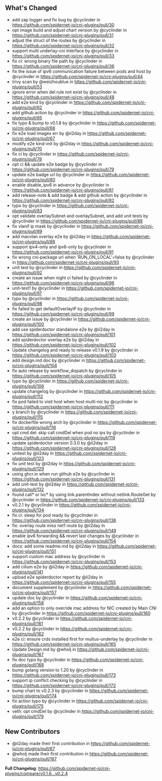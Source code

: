 ## What's Changed
* add zap logger and fix bug by @cyclinder in https://github.com/spidernet-io/cni-plugins/pull/30
* opt image build and adjust chart version by @cyclinder in https://github.com/spidernet-io/cni-plugins/pull/31
* adjust the struct of the routes by @cyclinder in https://github.com/spidernet-io/cni-plugins/pull/32
* support multi underlay-cni interface by @cyclinder in https://github.com/spidernet-io/cni-plugins/pull/33
* fix ci: wrong binary file path by @cyclinder in https://github.com/spidernet-io/cni-plugins/pull/36
* fix the issue of ipv6 communication failure between pods and host by @cyclinder in https://github.com/spidernet-io/cni-plugins/pull/44
* trivy scan by @weizhoublue in https://github.com/spidernet-io/cni-plugins/pull/53
* ignore error when del rule not exist by @cyclinder in https://github.com/spidernet-io/cni-plugins/pull/48
* add e2e kind by @cyclinder in https://github.com/spidernet-io/cni-plugins/pull/62
* add github action by @cyclinder in https://github.com/spidernet-io/cni-plugins/pull/65
* fix typo & bump to v0.1.8 by @cyclinder in https://github.com/spidernet-io/cni-plugins/pull/66
* fix e2e load images err by @ii2day in https://github.com/spidernet-io/cni-plugins/pull/67
* modify e2e kind-init by @ii2day in https://github.com/spidernet-io/cni-plugins/pull/70
* fix ci by @cyclinder in https://github.com/spidernet-io/cni-plugins/pull/78
* opt ci && update e2e badge by @cyclinder in https://github.com/spidernet-io/cni-plugins/pull/79
* update e2e badge url by @cyclinder in https://github.com/spidernet-io/cni-plugins/pull/80
* enable disable_ipv6 in advance by @cyclinder in https://github.com/spidernet-io/cni-plugins/pull/81
* add release-note & add badge & add github action by @cyclinder in https://github.com/spidernet-io/cni-plugins/pull/82
* typo by @cyclinder in https://github.com/spidernet-io/cni-plugins/pull/83
* opt validate overlaySubnet and overlaySubnet, and add unit tests by @cyclinder in https://github.com/spidernet-io/cni-plugins/pull/88
* fix vlanif ip mask by @cyclinder in https://github.com/spidernet-io/cni-plugins/pull/89
* add macvlan overlay e2e by @ii2day in https://github.com/spidernet-io/cni-plugins/pull/86
* support ipv4-only and ipv6-only by @cyclinder in https://github.com/spidernet-io/cni-plugins/pull/91
* fix wrong cni-package url when 'RUN_ON_LOCAL'=false by @cyclinder in https://github.com/spidernet-io/cni-plugins/pull/93
* unit test by @cyclinder in https://github.com/spidernet-io/cni-plugins/pull/92
* create an issue when night ci failed by @cyclinder in https://github.com/spidernet-io/cni-plugins/pull/96
* unit-test1 by @cyclinder in https://github.com/spidernet-io/cni-plugins/pull/97
* typo by @cyclinder in https://github.com/spidernet-io/cni-plugins/pull/98
* fix failed to get defaultOverlayIP by @cyclinder in https://github.com/spidernet-io/cni-plugins/pull/99
* create an issue by @cyclinder in https://github.com/spidernet-io/cni-plugins/pull/100
* add use spiderdoctor standalone e2e by @ii2day in https://github.com/spidernet-io/cni-plugins/pull/101
* add spiderdoctor overlay e2e by @ii2day in https://github.com/spidernet-io/cni-plugins/pull/102
* Update changelog and ready to release v0.1.9 by @cyclinder in https://github.com/spidernet-io/cni-plugins/pull/103
* add design.md doc by @cyclinder in https://github.com/spidernet-io/cni-plugins/pull/104
* fix auto release by workflow_dispatch by @cyclinder in https://github.com/spidernet-io/cni-plugins/pull/105
* typo by @cyclinder in https://github.com/spidernet-io/cni-plugins/pull/106
* update changelog by @cyclinder in https://github.com/spidernet-io/cni-plugins/pull/112
* fix pod failed to visit host when host multi-nic by @cyclinder in https://github.com/spidernet-io/cni-plugins/pull/111
* y branch by @cyclinder in https://github.com/spidernet-io/cni-plugins/pull/115
* fix dockerfile wrong arch by @cyclinder in https://github.com/spidernet-io/cni-plugins/pull/116
* opt cmd del: skip call cmdDel when pod no ips by @cyclinder in https://github.com/spidernet-io/cni-plugins/pull/119
* update spiderdoctor version 0.3.0 by @ii2day in https://github.com/spidernet-io/cni-plugins/pull/128
* unitest by @ii2day in https://github.com/spidernet-io/cni-plugins/pull/123
* fix unit test by @ii2day in https://github.com/spidernet-io/cni-plugins/pull/129
* using ghcr.io when run github e2e by @cyclinder in https://github.com/spidernet-io/cni-plugins/pull/131
* add unit-test by @ii2day in https://github.com/spidernet-io/cni-plugins/pull/132
* found cali* or lxc* by using link.parentIndex without netlink.RouteGet by @cyclinder in https://github.com/spidernet-io/cni-plugins/pull/133
* v0.2.1 by @cyclinder in https://github.com/spidernet-io/cni-plugins/pull/134
* fix ci: sleep for pod ready by @cyclinder in https://github.com/spidernet-io/cni-plugins/pull/138
* fix: overlay route miss net1 route by @ii2day in https://github.com/spidernet-io/cni-plugins/pull/149
* enable ipv6 forwarding && revert last changes by @cyclinder in https://github.com/spidernet-io/cni-plugins/pull/154
* docs: add some readme.md by @ii2day in https://github.com/spidernet-io/cni-plugins/pull/151
* support custom mac address by @cyclinder in https://github.com/spidernet-io/cni-plugins/pull/153
* add cilium e2e by @ii2day in https://github.com/spidernet-io/cni-plugins/pull/141
* upload e2e spiderdoctor report by @ii2day in https://github.com/spidernet-io/cni-plugins/pull/155
* document supplement by @cyclinder in https://github.com/spidernet-io/cni-plugins/pull/157
* update doc by @cyclinder in https://github.com/spidernet-io/cni-plugins/pull/158
* add an option to only override mac address for NIC  created by Main CNI by @cyclinder in https://github.com/spidernet-io/cni-plugins/pull/160
* v0.2.2 by @cyclinder in https://github.com/spidernet-io/cni-plugins/pull/161
* v0.2.2 by @cyclinder in https://github.com/spidernet-io/cni-plugins/pull/162
* e2e ci: ensure crds installed first for multus-underlay by @cyclinder in https://github.com/spidernet-io/cni-plugins/pull/165
* Update Design.md by @wholj in https://github.com/spidernet-io/cni-plugins/pull/167
* fix doc typo by @cyclinder in https://github.com/spidernet-io/cni-plugins/pull/168
* bump golang version to 1.20 by @cyclinder in https://github.com/spidernet-io/cni-plugins/pull/173
* support ip conflict checking by @cyclinder in https://github.com/spidernet-io/cni-plugins/pull/172
* bump chart to v0.2.3 by @cyclinder in https://github.com/spidernet-io/cni-plugins/pull/174
* fix action typo by @cyclinder in https://github.com/spidernet-io/cni-plugins/pull/175
* veth: opt cmdDel by @cyclinder in https://github.com/spidernet-io/cni-plugins/pull/179

## New Contributors
* @ii2day made their first contribution in https://github.com/spidernet-io/cni-plugins/pull/67
* @wholj made their first contribution in https://github.com/spidernet-io/cni-plugins/pull/167

**Full Changelog**: https://github.com/spidernet-io/cni-plugins/compare/v0.1.6...v0.2.4
